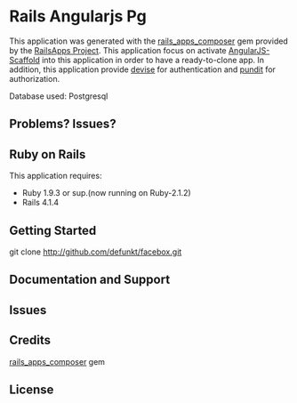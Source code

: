 Rails Angularjs Pg
================

This application was generated with the [rails_apps_composer](https://github.com/RailsApps/rails_apps_composer) gem
provided by the [RailsApps Project](http://railsapps.github.io/).
This application focus on activate [AngularJS-Scaffold](https://github.com/patcito/angularjs_scaffold) into this application in order to have a ready-to-clone app.
In addition, this application provide [devise](https://github.com/plataformatec/devise) for authentication and [pundit](https://github.com/elabs/pundit) for authorization.

Database used: Postgresql

Problems? Issues?
-----------



Ruby on Rails
-------------

This application requires:

- Ruby 1.9.3 or sup.(now running on Ruby-2.1.2)
- Rails 4.1.4


Getting Started
---------------

git clone http://github.com/defunkt/facebox.git


Documentation and Support
-------------------------

Issues
-------------


Credits
-------
[rails_apps_composer](https://github.com/RailsApps/rails_apps_composer) gem


License
-------
